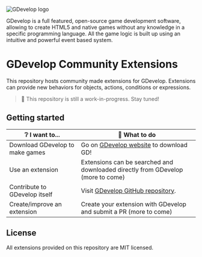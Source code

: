 ![GDevelop logo](https://raw.githubusercontent.com/4ian/GDevelop/master/Core/docs/images/gdlogo.png "GDevelop logo")

GDevelop is a full featured, open-source game development software, allowing to create HTML5 and native games without any knowledge in a specific programming language. All the game logic is built up using an intuitive and powerful event based system.

# GDevelop Community Extensions

This repository hosts community made extensions for GDevelop. Extensions can provide new behaviors for objects, actions, conditions or expressions.

> 🚧 This repository is still a work-in-progress. Stay tuned!

## Getting started 

| ❔ I want to... | 🚀 What to do |
| --- | --- |
| Download GDevelop to make games | Go on [GDevelop website](https://gdevelop-app.com) to download GD! |
| Use an extension | Extensions can be searched and downloaded directly from GDevelop (more to come) |
| Contribute to GDevelop itself | Visit [GDevelop GitHub repository](https://github.com/4ian/GDevelop). |
| Create/improve an extension | Create your extension with GDevelop and submit a PR (more to come) |

## License

All extensions provided on this repository are MIT licensed.
